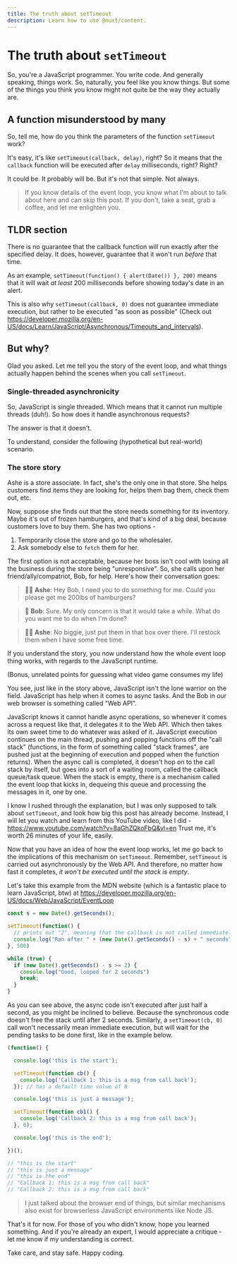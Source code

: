 ```yaml
---
title: The truth about setTimeout
description: Learn how to use @nuxt/content.
---
```

# The truth about `setTimeout`

So, you're a JavaScript programmer. You write code. And generally speaking, things work. So, naturally, you feel like you know things. But some of the things you think you know might not quite be the way they actually are.

## A function misunderstood by many

So, tell me, how do you think the parameters of the function `setTimeout` work?

It's easy, it's like `setTimeout(callback, delay)`, right? So it means that the `callback` function will be executed after `delay` milliseconds, right? Right?

It could be. It probably will be. But it's not that simple. Not always.

>If you know details of the event loop, you know what I'm about to talk about here and can skip this post. If you don't, take a seat, grab a coffee, and let me enlighten you.

## TLDR section
There is no guarantee that the callback function will run exactly after the specified delay. It does, however, guarantee that it won't run _before_ that time.

As an example, `setTimeout(function() { alert(Date()) }, 200)` means that it will wait _at least_ 200 milliseconds before showing today's date in an alert.

This is also why `setTimeout(callback, 0)` does not guarantee immediate execution, but rather to be executed "as soon as possible" (Check out https://developer.mozilla.org/en-US/docs/Learn/JavaScript/Asynchronous/Timeouts_and_intervals).

## But why?

Glad you asked. Let me tell you the story of the event loop, and what things actually happen behind the scenes when you call `setTimeout`.

### Single-threaded asynchronicity
So, JavaScript is single threaded. Which means that it cannot run multiple threads (duh!). So how does it handle asynchronous requests?

The answer is that it doesn't.

To understand, consider the following (hypothetical but real-world) scenario.

### The store story
Ashe is a store associate. In fact, she's the only one in that store. She helps customers find items they are looking for, helps them bag them, check them out, etc.

Now, suppose she finds out that the store needs something for its inventory. Maybe it's out of frozen hamburgers, and that's kind of a big deal, because customers love to buy them. She has two options -

1. Temporarily close the store and go to the wholesaler.
2. Ask somebody else to `fetch` them for her.

The first option is not acceptable, because her boss isn't cool with losing all the business during the store being "unresponsive". So, she calls upon her friend/ally/compatriot, Bob, for help. Here's how their conversation goes:

>👩‍🦳 **Ashe**: Hey Bob, I need you to do something for me. Could you please get me 200lbs of hamburgers?

>🧑 **Bob**: Sure. My only concern is that it would take a while. What do you want me to do when I'm done?

>👩‍🦳 **Ashe**: No biggie, just put them in that box over there. I'll restock them when I have some free time.

If you understand the story, you now understand how the whole event loop thing works, with regards to the JavaScript runtime.

(Bonus, unrelated points for guessing what video game consumes my life)

You see, just like in the story above, JavaScript isn't the lone warrior on the field. JavaScript has help when it comes to async tasks. And the Bob in our web browser is something called "Web API".

JavaScript knows it cannot handle async operations, so whenever it comes across a request like that, it delegates it to the Web API. Which then takes its own sweet time to do whatever was asked of it. JavaScript execution continues on the main thread, pushing and popping functions off the "call stack" (functions, in the form of something called "stack frames", are pushed just at the beginning of execution and popped when the function returns). When the async call is completed, it doesn't hop on to the call stack by itself, but goes into a sort of a waiting room, called the callback queue/task queue. When the stack is empty, there is a mechanism called the event loop that kicks in, dequeing this queue and processing the messages in it, one by one.

I know I rushed through the explanation, but I was only supposed to talk about `setTimeout`, and look how big this post has already become. Instead, I will let you watch and learn from this YouTube video, like I did - https://www.youtube.com/watch?v=8aGhZQkoFbQ&vl=en
Trust me, it's worth 26 minutes of your life, easily.

Now that you have an idea of how the event loop works, let me go back to the implications of this mechanism on `setTimeout`. Remember, `setTimeout` is carried out asynchronously by the Web API. And therefore, no matter how fast it completes, _it won't be executed until the stack is empty_.

Let's take this example from the MDN website (which is a fantastic place to learn JavaScript, btw) at https://developer.mozilla.org/en-US/docs/Web/JavaScript/EventLoop

```javascript
const s = new Date().getSeconds();

setTimeout(function() {
  // prints out "2", meaning that the callback is not called immediately after 500 milliseconds.
  console.log("Ran after " + (new Date().getSeconds() - s) + " seconds");
}, 500)

while (true) {
  if (new Date().getSeconds() - s >= 2) {
    console.log("Good, looped for 2 seconds")
    break;
  }
}
```

As you can see above, the async code isn't executed after just half a second, as you might be inclined to believe. Because the synchronous code doesn't free the stack until after 2 seconds. Similarly, a `setTimeout(cb, 0)` call won't necessarily mean immediate execution, but will wait for the pending tasks to be done first, like in the example below.

```javascript
(function() {

  console.log('this is the start');

  setTimeout(function cb() {
    console.log('Callback 1: this is a msg from call back');
  }); // has a default time value of 0

  console.log('this is just a message');

  setTimeout(function cb1() {
    console.log('Callback 2: this is a msg from call back');
  }, 0);

  console.log('this is the end');

})();

// "this is the start"
// "this is just a message"
// "this is the end"
// "Callback 1: this is a msg from call back"
// "Callback 2: this is a msg from call back"
```

> I just talked about the browser end of things, but similar mechanisms also exist for browserless JavaScript environments like Node JS.

That's it for now. For those of you who didn't know, hope you learned something. And if you're already an expert, I would appreciate a critique - let me know if my understanding is correct.

Take care, and stay safe. Happy coding.
